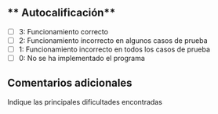 ## ** Autocalificación**

- [ ] 3: Funcionamiento correcto
- [ ] 2: Funcionamiento incorrecto en algunos casos de prueba
- [ ] 1: Funcionamiento incorrecto en todos los casos de prueba
- [ ] 0: No se ha implementado el programa

## Comentarios adicionales


Indique las principales dificultades encontradas